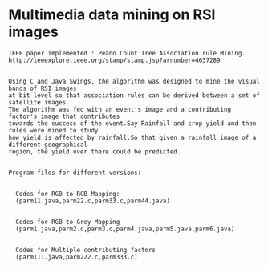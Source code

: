   # Multimedia data mining on RSI images

    IEEE paper implemented : Peano Count Tree Association rule Mining.
    http://ieeexplore.ieee.org/stamp/stamp.jsp?arnumber=4637289


    Using C and Java Swings, the algorithm was designed to mine the visual bands of RSI images 
    at bit level so that association rules can be derived between a set of satellite images.
    The algorithm was fed with an event's image and a contributing factor's image that contributes 
    towards the success of the event.Say Rainfall and crop yield and then rules were mined to study 
    how yield is affected by rainfall.So that given a rainfall image of a different geographical 
    region, the yield over there could be predicted.


    Program files for different versions:
   
   
      Codes for RGB to RGB Mapping:
      (parm11.java,parm22.c,parm33.c,parm44.java)


      Codes for RGB to Grey Mapping
      (parm1.java,parm2.c,parm3.c,parm4.java,parm5.java,parm6.java)


      Codes for Multiple contributing factors
      (parm111.java,parm222.c,parm333.c)
